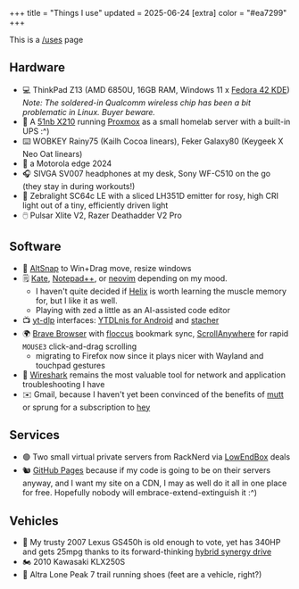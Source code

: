+++
title = "Things I use"
updated = 2025-06-24
[extra]
color = "#ea7299"
+++

This is a [/uses](https://uses.tech/) page

## Hardware

* 💻 ThinkPad Z13 (AMD 6850U, 16GB RAM, Windows 11 x [Fedora 42 KDE](https://fedoraproject.org/spins/kde/))  
  *Note: The soldered-in Qualcomm wireless chip has been a bit problematic in Linux. Buyer beware.*
* 💽 A [51nb X210](https://blog.mattgauger.com/2022/08/01/the-51nb-x210/) running [Proxmox](https://www.proxmox.com/en/) as a small homelab server with a built-in UPS :^)
* ⌨️ WOBKEY Rainy75 (Kailh Cocoa linears), Feker Galaxy80 (Keygeek X Neo Oat linears)
* 📱 a Motorola edge 2024
* 🎧 SIVGA SV007 headphones at my desk, Sony WF-C510 on the go (they stay in during workouts!)
* 🔦 Zebralight SC64c LE with a sliced LH351D emitter for rosy, high CRI light out of a tiny, efficiently driven light
* 🖱️ Pulsar Xlite V2, Razer Deathadder V2 Pro

## Software

* 🧭 [AltSnap](https://github.com/RamonUnch/AltSnap) to Win+Drag move, resize windows
* 🗒️ [Kate](https://kate-editor.org/), [Notepad++](https://notepad-plus-plus.org/), or [neovim](https://neovim.io/) depending on my mood.  
  * I haven't quite decided if [Helix](https://helix-editor.com/) is worth learning the muscle memory for, but I like it as well.
  * Playing with zed a little as an AI-assisted code editor
* 📺 [yt-dlp](https://github.com/yt-dlp/yt-dlp) interfaces: [YTDLnis for Android](https://github.com/deniscerri/ytdlnis) and [stacher](https://stacher.io/)
* 🌍 [Brave Browser](https://brave.com) with [floccus](https://floccus.org/) bookmark sync, [ScrollAnywhere](https://chromewebstore.google.com/detail/scrollanywhere/jehmdpemhgfgjblpkilmeoafmkhbckhi?hl=en-US) for rapid `MOUSE3` click-and-drag scrolling
  * migrating to Firefox now since it plays nicer with Wayland and touchpad gestures
* 🦈 [Wireshark](https://www.wireshark.org/) remains the most valuable tool for network and application troubleshooting I have
* ✉️ Gmail, because I haven't yet been convinced of the benefits of [mutt](http://www.mutt.org/) or sprung for a subscription to [hey](https://www.hey.com)

## Services

* 🟢 Two small virtual private servers from RackNerd via [LowEndBox](https://lowendbox.com) deals
* 🐿️ [GitHub Pages](https://pages.github.com/) because if my code is going to be on their servers anyway, and I want my site on a CDN, I may as well do it all in one place for free. Hopefully nobody will embrace-extend-extinguish it :^)

## Vehicles
* 🚗 My trusty 2007 Lexus GS450h is old enough to vote, yet has 340HP and gets 25mpg thanks to its forward-thinking [hybrid synergy drive](https://en.wikipedia.org/wiki/Hybrid_Synergy_Drive)
* 🏍️ 2010 Kawasaki KLX250S
* 👟 Altra Lone Peak 7 trail running shoes (feet are a vehicle, right?) 
